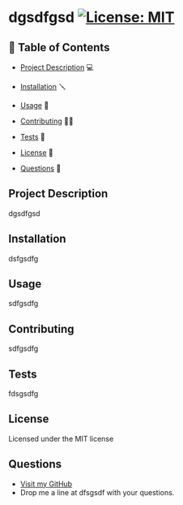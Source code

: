 # dgsdfgsd  [![License: MIT](https://img.shields.io/badge/License-MIT-yellow.svg)](https://opensource.org/licenses/MIT)

## 📙 Table of Contents


- [Project Description](#project-description) 💻 

- [Installation](#installation) 🪛

- [Usage](#usage) 🔑 

- [Contributing](#contributing) 🤝🏽

- [Tests](#tests) 🧪

- [License](#license) 📃

- [Questions](#questions) 🤔



## Project Description
dgsdfgsd


## Installation
dsfgsdfg


## Usage
sdfgsdfg


## Contributing
sdfgsdfg


## Tests
fdsgsdfg


## License
Licensed under the MIT license


## Questions
- [Visit my GitHub](https://github.com/dsfgsdfg)
- Drop me a line at dfsgsdf with your questions.
  